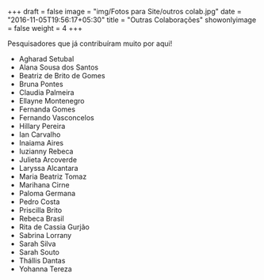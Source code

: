 +++
draft = false
image = "img/Fotos para Site/outros colab.jpg"
date = "2016-11-05T19:56:17+05:30"
title = "Outras Colaborações"
showonlyimage = false
weight = 4
+++

Pesquisadores que já contribuíram muito por aqui!
<!--more-->

* Agharad Setubal
* Alana Sousa dos Santos
* Beatriz de Brito de Gomes
* Bruna Pontes
* Claudia Palmeira
* Ellayne Montenegro
* Fernanda Gomes
* Fernando Vasconcelos
* Hillary Pereira
* Ian Carvalho
* Inaiama Aires
* Iuzianny Rebeca
* Julieta Arcoverde
* Laryssa Alcantara
* Maria Beatriz Tomaz
* Marihana Cirne
* Paloma Germana
* Pedro Costa
* Priscilla Brito
* Rebeca Brasil
* Rita de Cassia Gurjão
* Sabrina Lorrany
* Sarah Silva
* Sarah Souto
* Thállis Dantas
* Yohanna Tereza
